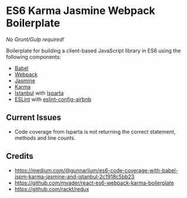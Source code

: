 # ES6 Karma Jasmine Webpack Boilerplate

_No Grunt/Gulp required!_

Boilerplate for building a client-based JavaScript library in ES6 using the following components:

* [Babel](https://babeljs.io/)
* [Webpack](https://webpack.github.io/)
* [Jasmine](http://jasmine.github.io/)
* [Karma](http://karma-runner.github.io/)
* [Istanbul](https://github.com/yahoo/istanbul) with [Isparta](https://github.com/douglasduteil/isparta)
* [ESLint](http://eslint.org/) with [eslint-config-airbnb](https://github.com/airbnb/javascript)

## Current Issues
* Code coverage from Isparta is not returning the correct statement, methods and line counts.

## Credits
* https://medium.com/@gunnarlium/es6-code-coverage-with-babel-jspm-karma-jasmine-and-istanbul-2c1918c5bb23
* https://github.com/mvader/react-es6-webpack-karma-boilerplate
* https://github.com/rackt/redux
